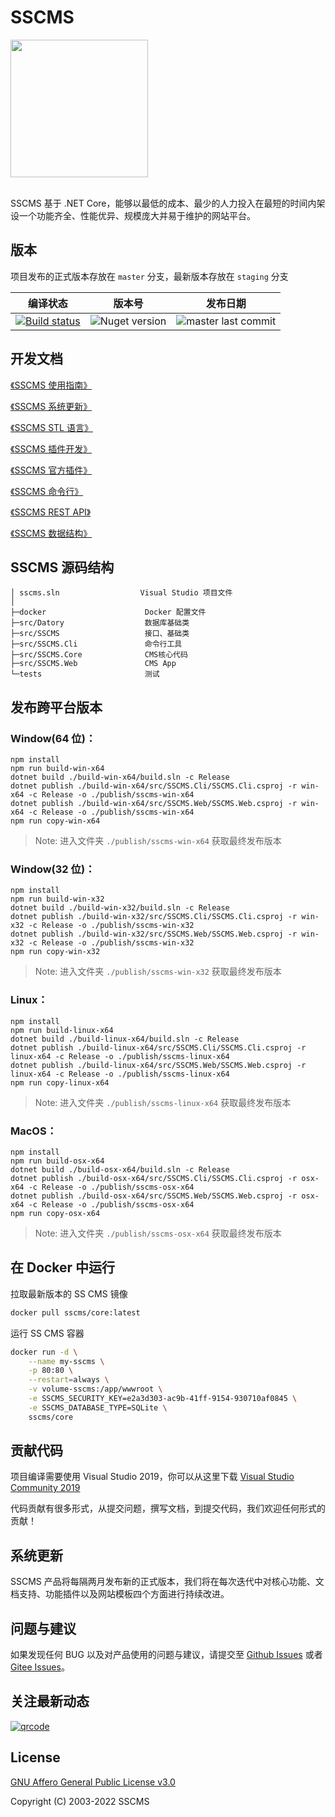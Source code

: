 # SSCMS

<img src="https://sscms.com/docs/v7/logo.png" height="220" align="center">
<br /><br />

SSCMS 基于 .NET Core，能够以最低的成本、最少的人力投入在最短的时间内架设一个功能齐全、性能优异、规模庞大并易于维护的网站平台。

## 版本

项目发布的正式版本存放在 `master` 分支，最新版本存放在 `staging` 分支

| 编译状态                                                                                                                                                                                     | 版本号                                                     | 发布日期                                                                                   |
| -------------------------------------------------------------------------------------------------------------------------------------------------------------------------------------------- | ---------------------------------------------------------- | ------------------------------------------------------------------------------------------ |
| [![Build status](https://sscms.visualstudio.com/cms/_apis/build/status/siteserver.cms?branchName=master)](https://sscms.visualstudio.com/cms/_build/latest?definitionId=1&branchName=master) | ![Nuget version](https://img.shields.io/nuget/v/SSCMS.svg) | ![master last commit](https://img.shields.io/github/last-commit/siteserver/cms/master.svg) |

## 开发文档

[《SSCMS 使用指南》](https://sscms.com/docs/v7/getting-started/)

[《SSCMS 系统更新》](https://sscms.com/docs/v7/updates/)

[《SSCMS STL 语言》](https://sscms.com/docs/v7/stl/)

[《SSCMS 插件开发》](https://sscms.com/docs/v7/plugin/)

[《SSCMS 官方插件》](https://sscms.com/docs/v7/official/)

[《SSCMS 命令行》](https://sscms.com/docs/v7/cli/)

[《SSCMS REST API》](https://sscms.com/docs/v7/api/)

[《SSCMS 数据结构》](https://sscms.com/docs/v7/model/)

## SSCMS 源码结构

```code
│ sscms.sln                  Visual Studio 项目文件
│
├─docker                      Docker 配置文件
├─src/Datory                  数据库基础类
├─src/SSCMS                   接口、基础类
├─src/SSCMS.Cli               命令行工具
├─src/SSCMS.Core              CMS核心代码
├─src/SSCMS.Web               CMS App
└─tests                       测试
```

## 发布跨平台版本

### Window(64 位)：

```
npm install
npm run build-win-x64
dotnet build ./build-win-x64/build.sln -c Release
dotnet publish ./build-win-x64/src/SSCMS.Cli/SSCMS.Cli.csproj -r win-x64 -c Release -o ./publish/sscms-win-x64
dotnet publish ./build-win-x64/src/SSCMS.Web/SSCMS.Web.csproj -r win-x64 -c Release -o ./publish/sscms-win-x64
npm run copy-win-x64
```

> Note: 进入文件夹 `./publish/sscms-win-x64` 获取最终发布版本

### Window(32 位)：

```
npm install
npm run build-win-x32
dotnet build ./build-win-x32/build.sln -c Release
dotnet publish ./build-win-x32/src/SSCMS.Cli/SSCMS.Cli.csproj -r win-x32 -c Release -o ./publish/sscms-win-x32
dotnet publish ./build-win-x32/src/SSCMS.Web/SSCMS.Web.csproj -r win-x32 -c Release -o ./publish/sscms-win-x32
npm run copy-win-x32
```

> Note: 进入文件夹 `./publish/sscms-win-x32` 获取最终发布版本

### Linux：

```
npm install
npm run build-linux-x64
dotnet build ./build-linux-x64/build.sln -c Release
dotnet publish ./build-linux-x64/src/SSCMS.Cli/SSCMS.Cli.csproj -r linux-x64 -c Release -o ./publish/sscms-linux-x64
dotnet publish ./build-linux-x64/src/SSCMS.Web/SSCMS.Web.csproj -r linux-x64 -c Release -o ./publish/sscms-linux-x64
npm run copy-linux-x64
```

> Note: 进入文件夹 `./publish/sscms-linux-x64` 获取最终发布版本

### MacOS：

```
npm install
npm run build-osx-x64
dotnet build ./build-osx-x64/build.sln -c Release
dotnet publish ./build-osx-x64/src/SSCMS.Cli/SSCMS.Cli.csproj -r osx-x64 -c Release -o ./publish/sscms-osx-x64
dotnet publish ./build-osx-x64/src/SSCMS.Web/SSCMS.Web.csproj -r osx-x64 -c Release -o ./publish/sscms-osx-x64
npm run copy-osx-x64
```

> Note: 进入文件夹 `./publish/sscms-osx-x64` 获取最终发布版本

## 在 Docker 中运行

拉取最新版本的 SS CMS 镜像

```sh
docker pull sscms/core:latest
```

运行 SS CMS 容器

```sh
docker run -d \
    --name my-sscms \
    -p 80:80 \
    --restart=always \
    -v volume-sscms:/app/wwwroot \
    -e SSCMS_SECURITY_KEY=e2a3d303-ac9b-41ff-9154-930710af0845 \
    -e SSCMS_DATABASE_TYPE=SQLite \
    sscms/core
```

## 贡献代码

项目编译需要使用 Visual Studio 2019，你可以从这里下载 [Visual Studio Community 2019](https://www.visualstudio.com/downloads/)

代码贡献有很多形式，从提交问题，撰写文档，到提交代码，我们欢迎任何形式的贡献！

## 系统更新

SSCMS 产品将每隔两月发布新的正式版本，我们将在每次迭代中对核心功能、文档支持、功能插件以及网站模板四个方面进行持续改进。

## 问题与建议

如果发现任何 BUG 以及对产品使用的问题与建议，请提交至 [Github Issues](https://github.com/siteserver/cms/issues) 或者  [Gitee Issues](https://gitee.com/siteserver/cms/issues)。

## 关注最新动态

[![qrcode](https://sscms.com/assets/images/qrcode_for_wx.jpg)](https://sscms.com/)

## License

[GNU Affero General Public License v3.0](LICENSE)

Copyright (C) 2003-2022 SSCMS
